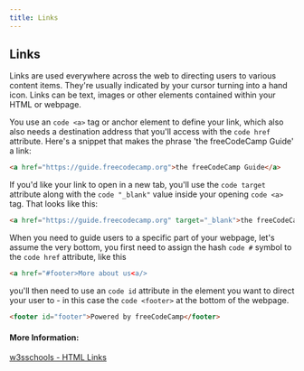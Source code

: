```yaml
---
title: Links
---
```

## Links

<!-- The article goes here, in GitHub-flavored Markdown. Feel free to add YouTube videos, images, and CodePen/JSBin embeds  -->
Links are used everywhere across the web to directing users to various content items. They're usually indicated by your cursor turning into a hand icon. Links can be text, images or other elements contained within your HTML or webpage. 

You use an ```code <a>``` tag or anchor element to define your link, which also also needs a destination address that you'll access with the ```code href``` attribute. Here's a snippet that makes the phrase 'the freeCodeCamp Guide' a link:

```html
<a href="https://guide.freecodecamp.org">the freeCodeCamp Guide</a>
```

If you'd like your link to open in a new tab, you'll use the ```code target``` attribute along with the ```code "_blank"``` value inside your opening ```code <a>``` tag. That looks like this:

```html
<a href="https://guide.freecodecamp.org" target="_blank">the freeCodeCamp Guide</a>
```

When you need to guide users to a specific part of your webpage, let's assume the very bottom, you first need to assign the hash ```code #``` symbol to the ```code href``` attribute, like this

```html
<a href="#footer>More about us<a/>
```

you'll then need to use an ```code id``` attribute in the element you want to direct your user to - in this case the ```code <footer>``` at the bottom of the webpage. 

```html
<footer id="footer">Powered by freeCodeCamp</footer>
```

#### More Information:
<!-- Please add any articles you think might be helpful to read before writing the article -->
<a href="https://www.w3schools.com/html/html_links.asp" target="_blank">w3sschools - HTML Links</a>









